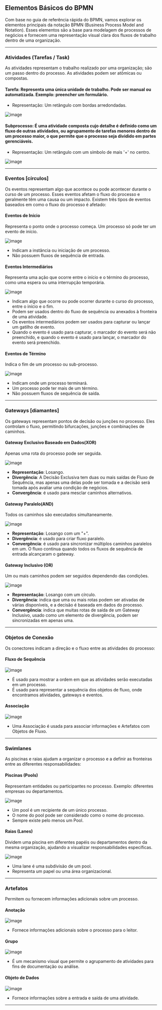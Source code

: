 ## Elementos Básicos do BPMN

Com base no guia de referência rápida do BPMN, vamos explorar os elementos principais da notação BPMN (Business Process Model and Notation). 
Esses elementos são a base para modelagem de processos de negócios e fornecem uma representação visual clara dos fluxos de trabalho dentro de uma organização.

---

### **Atividades (Tarefas / Task)**

As atividades representam o trabalho realizado por uma organização; são um passo dentro do processo. As atividades podem ser atômicas ou compostas.


#### **Tarefa**: Representa uma única unidade de trabalho. Pode ser manual ou automatizada. Exemplo: preencher um formulário.
  - Representação: Um retângulo com bordas arredondadas.
    
![image](https://github.com/user-attachments/assets/267a9d87-b160-4ef8-be36-b142996f257c)


#### **Subprocesso**: É uma atividade composta cujo detalhe é definido como um fluxo de outras atividades, ou agrupamento de tarefas menores dentro de um processo maior, o que permite que o processo seja dividido em partes gerenciáveis.
  - Representação: Um retângulo com um símbolo de mais '+' no centro.

![image](https://github.com/user-attachments/assets/be554e44-beb5-4564-8fde-b4f33462d3df)

---


### **Eventos [círculos]**
Os eventos representam algo que acontece ou pode acontecer durante o curso de um processo. Esses eventos afetam o fluxo do processo e geralmente têm uma causa ou um impacto. Existem três tipos de eventos baseados em como o fluxo do processo é afetado:

#### Eventos de Início

Representa o ponto onde o processo começa. Um processo só pode ter um evento de início. 

![image](https://github.com/user-attachments/assets/389b0e6d-7ad9-4e44-9ef2-0c99a45317be)

- Indicam a instância ou iniciação de um processo.
- Não possuem fluxos de sequência de entrada.

#### Eventos Intermediários

Representa uma ação que ocorre entre o início e o término do processo, como uma espera ou uma interrupção temporária.

![image](https://github.com/user-attachments/assets/5c915afa-2144-4677-bceb-16e33cd304f0)

- Indicam algo que ocorre ou pode ocorrer durante o curso do processo, entre o início e o fim.
- Podem ser usados dentro do fluxo de sequência ou anexados à fronteira de uma atividade.
- Os eventos intermediários podem ser usados para capturar ou lançar um gatilho de evento.
- Quando o evento é usado para capturar, o marcador do evento será não preenchido, e quando o evento é usado para lançar, o marcador do evento será preenchido.

#### Eventos de Término

Indica o fim de um processo ou sub-processo. 

![image](https://github.com/user-attachments/assets/ca566617-43d0-4e62-ac5d-898314e5b6b1)

- Indicam onde um processo terminará.
- Um processo pode ter mais de um término.
- Não possuem fluxos de sequência de saída.

---


### **Gateways [diamantes]**

Os gateways representam pontos de decisão ou junções no processo. Eles controlam o fluxo, permitindo bifurcações, junções e combinações de caminhos.

#### Gateway Exclusivo Baseado em Dados(XOR)

Apenas uma rota do processo pode ser seguida.

![image](https://github.com/user-attachments/assets/7b10d42a-3592-439b-853f-b0626320cb88)

- **Representação**: Losango. 
- **Divergência**: A Decisão Exclusiva tem duas ou mais saídas de Fluxo de Sequência, mas apenas uma delas pode ser tomada e a decisão será tomada após avaliar uma condição de negócios.
- **Convergência**: é usado para mesclar caminhos alternativos.

#### Gateway Paralelo(AND)

Todos os caminhos são executados simultaneamente.

![image](https://github.com/user-attachments/assets/104cce2e-9eee-4245-9c9e-9c63e2978598)

- **Representação**: Losango com um "+". 
- **Divergência**: é usado para criar fluxo paralelo.
- **Convergência**: é usado para sincronizar múltiplos caminhos paralelos em um. O fluxo continua quando todos os fluxos de sequência de entrada alcançaram o gateway.

#### Gateway Inclusivo (OR)

Um ou mais caminhos podem ser seguidos dependendo das condições.

![image](https://github.com/user-attachments/assets/248858a7-318e-477e-82c3-49b0bfe623ea)

- **Representação**: Losango com um círculo.
- **Divergência**: indica que uma ou mais rotas podem ser ativadas de várias disponíveis, e a decisão é baseada em dados do processo.
- **Convergência**: indica que muitas rotas de saída de um Gateway Inclusivo, usado como um elemento de divergência, podem ser sincronizadas em apenas uma.

---


### Objetos de Conexão

Os conectores indicam a direção e o fluxo entre as atividades do processo:

#### Fluxo de Sequência

![image](https://github.com/user-attachments/assets/aada9fc5-4249-4a43-9234-752db64cd178)

- É usado para mostrar a ordem em que as atividades serão executadas em um processo.
- É usado para representar a sequência dos objetos de fluxo, onde encontramos atividades, gateways e eventos.

#### Associação

![image](https://github.com/user-attachments/assets/8e7fa98f-ac41-4143-95db-701c6be017dd)

- Uma Associação é usada para associar informações e Artefatos com Objetos de Fluxo.

---

### Swimlanes 

As piscinas e raias ajudam a organizar o processo e a definir as fronteiras entre as diferentes responsabilidades:

#### Piscinas (Pools)

Representam entidades ou participantes no processo. Exemplo: diferentes empresas ou departamentos.

![image](https://github.com/user-attachments/assets/005a2662-493b-449e-b349-7989d78aa2cc)

- Um pool é um recipiente de um único processo.
- O nome do pool pode ser considerado como o nome do processo.
- Sempre existe pelo menos um Pool.

#### Raias (Lanes)

Dividem uma piscina em diferentes papéis ou departamentos dentro da mesma organização, ajudando a visualizar responsabilidades específicas.

![image](https://github.com/user-attachments/assets/e331a406-de8e-4cd1-9a76-a3289c476317)

- Uma lane é uma subdivisão de um pool.
- Representa um papel ou uma área organizacional.

---


### Artefatos
Permitem ou fornecem informações adicionais sobre um processo.

#### Anotação

![image](https://github.com/user-attachments/assets/03647ef3-a13b-41b2-b29f-d60f6552d3c3)

- Fornece informações adicionais sobre o processo para o leitor.

#### Grupo

![image](https://github.com/user-attachments/assets/2f9949a7-0c80-4285-be18-56d578d51e93)

- É um mecanismo visual que permite o agrupamento de atividades para fins de documentação ou análise.

#### Objeto de Dados

![image](https://github.com/user-attachments/assets/f39f1fd7-a6de-4597-96d9-0cfc944a977c)

- Fornece informações sobre a entrada e saída de uma atividade.

---
